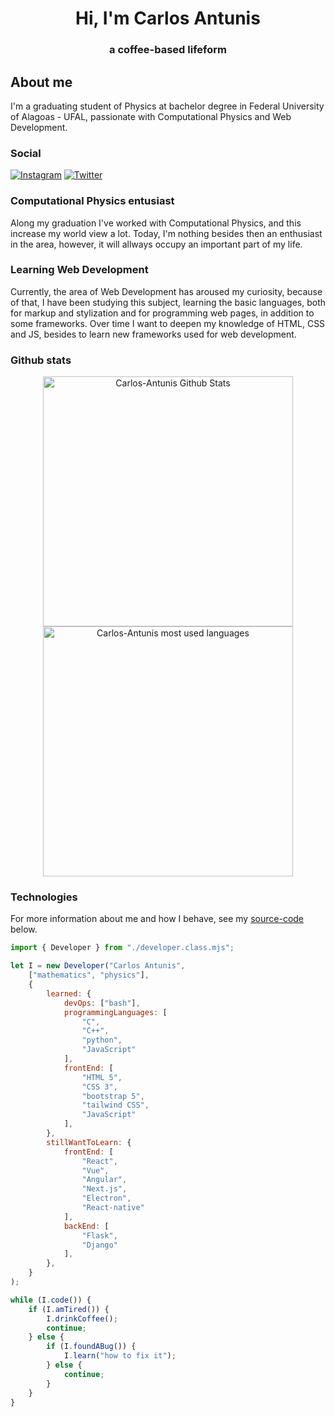 <h1 align="center" id="Hi, I'm Carlos Antunis">Hi, I'm Carlos Antunis</h1>
<h3 align="center">a coffee-based lifeform</h3>

## About me

I'm a graduating student of Physics at bachelor degree in Federal University of Alagoas - UFAL, passionate with Computational Physics and Web Development.

### Social

[![Instagram](https://img.shields.io/badge/Instagram-%23E4405F.svg?logo=Instagram&?style=flatc&logoColor=white)](https://www.instagram.com/carlos.phys/)
[![Twitter](https://img.shields.io/badge/Twitter-%231DA1F2.svg?logo=Twitter&l&?style=flat&logoColor=white)](https://twitter.com/Carlos_Antunis)

### Computational Physics entusiast

Along my graduation I've worked with Computational Physics, and this increase my world view a lot. Today, I'm nothing besides then an enthusiast in the area, however, it will allways occupy an important part of my life.

### Learning Web Development

Currently, the area of Web Development has aroused my curiosity, because of that, I have been studying this subject, learning the basic languages, both for markup and stylization and for programming web pages, in addition to some frameworks. Over time I want to deepen my knowledge of HTML, CSS and JS, besides to learn new frameworks used for web development.

### Github stats

<div align="center">
    <div>
        <a href="https://github.com/Carlos-Antunis">
            <img  width="400rem" src="https://github-readme-stats.vercel.app/api?username=Carlos-Antunis&show_icons=true&theme=tokyonight&hide_border=true" alt="Carlos-Antunis Github Stats" />
        </a>
        <a href="https://github.com/Carlos-Antunis">
            <img width="400rem" src="https://github-readme-stats.vercel.app/api/top-langs/?username=carlos-antunis&langs_count=10&theme=tokyonight&hide_border=true&layout=compact&hide=fortran" alt="Carlos-Antunis most used languages" />
        </a>
    </div>
</div>

### Technologies

For more information about me and how I behave, see my [source-code](./source-code-of-me/me.mjs) below.

```javascript
import { Developer } from "./developer.class.mjs";

let I = new Developer("Carlos Antunis",
    ["mathematics", "physics"],
    {
        learned: {
            devOps: ["bash"],
            programmingLanguages: [
                "C",
                "C++",
                "python",
                "JavaScript"
            ],
            frontEnd: [
                "HTML 5",
                "CSS 3",
                "bootstrap 5",
                "tailwind CSS",
                "JavaScript"
            ],
        },
        stillWantToLearn: {
            frontEnd: [
                "React",
                "Vue",
                "Angular",
                "Next.js",
                "Electron",
                "React-native"
            ],
            backEnd: [
                "Flask",
                "Django"
            ],
        },
    }
);

while (I.code()) {
    if (I.amTired()) {
        I.drinkCoffee();
        continue;
    } else {
        if (I.foundABug()) {
            I.learn("how to fix it");
        } else {
            continue;
        }
    }
}
```
